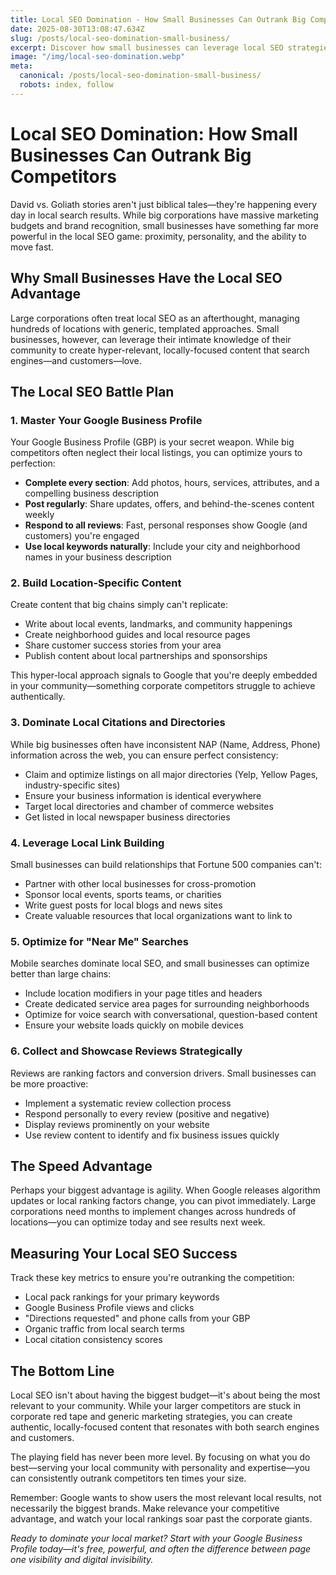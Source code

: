 ```yaml
---
title: Local SEO Domination - How Small Businesses Can Outrank Big Competitors
date: 2025-08-30T13:08:47.634Z
slug: /posts/local-seo-domination-small-business/
excerpt: Discover how small businesses can leverage local SEO strategies to outrank major competitors. Learn proven tactics for Google Business Profile optimization, local content creation, and community-focused SEO.
image: "/img/local-seo-domination.webp"
meta:
  canonical: /posts/local-seo-domination-small-business/
  robots: index, follow
---
```


# Local SEO Domination: How Small Businesses Can Outrank Big Competitors

David vs. Goliath stories aren't just biblical tales—they're happening every day in local search results. While big corporations have massive marketing budgets and brand recognition, small businesses have something far more powerful in the local SEO game: proximity, personality, and the ability to move fast.

## Why Small Businesses Have the Local SEO Advantage

Large corporations often treat local SEO as an afterthought, managing hundreds of locations with generic, templated approaches. Small businesses, however, can leverage their intimate knowledge of their community to create hyper-relevant, locally-focused content that search engines—and customers—love.

## The Local SEO Battle Plan

### 1. Master Your Google Business Profile

Your Google Business Profile (GBP) is your secret weapon. While big competitors often neglect their local listings, you can optimize yours to perfection:

- **Complete every section**: Add photos, hours, services, attributes, and a compelling business description
- **Post regularly**: Share updates, offers, and behind-the-scenes content weekly
- **Respond to all reviews**: Fast, personal responses show Google (and customers) you're engaged
- **Use local keywords naturally**: Include your city and neighborhood names in your business description

### 2. Build Location-Specific Content

Create content that big chains simply can't replicate:

- Write about local events, landmarks, and community happenings
- Create neighborhood guides and local resource pages
- Share customer success stories from your area
- Publish content about local partnerships and sponsorships

This hyper-local approach signals to Google that you're deeply embedded in your community—something corporate competitors struggle to achieve authentically.

### 3. Dominate Local Citations and Directories

While big businesses often have inconsistent NAP (Name, Address, Phone) information across the web, you can ensure perfect consistency:

- Claim and optimize listings on all major directories (Yelp, Yellow Pages, industry-specific sites)
- Ensure your business information is identical everywhere
- Target local directories and chamber of commerce websites
- Get listed in local newspaper business directories

### 4. Leverage Local Link Building

Small businesses can build relationships that Fortune 500 companies can't:

- Partner with other local businesses for cross-promotion
- Sponsor local events, sports teams, or charities
- Write guest posts for local blogs and news sites
- Create valuable resources that local organizations want to link to

### 5. Optimize for "Near Me" Searches

Mobile searches dominate local SEO, and small businesses can optimize better than large chains:

- Include location modifiers in your page titles and headers
- Create dedicated service area pages for surrounding neighborhoods
- Optimize for voice search with conversational, question-based content
- Ensure your website loads quickly on mobile devices

### 6. Collect and Showcase Reviews Strategically

Reviews are ranking factors and conversion drivers. Small businesses can be more proactive:

- Implement a systematic review collection process
- Respond personally to every review (positive and negative)
- Display reviews prominently on your website
- Use review content to identify and fix business issues quickly

## The Speed Advantage

Perhaps your biggest advantage is agility. When Google releases algorithm updates or local ranking factors change, you can pivot immediately. Large corporations need months to implement changes across hundreds of locations—you can optimize today and see results next week.

## Measuring Your Local SEO Success

Track these key metrics to ensure you're outranking the competition:

- Local pack rankings for your primary keywords
- Google Business Profile views and clicks
- "Directions requested" and phone calls from your GBP
- Organic traffic from local search terms
- Local citation consistency scores

## The Bottom Line

Local SEO isn't about having the biggest budget—it's about being the most relevant to your community. While your larger competitors are stuck in corporate red tape and generic marketing strategies, you can create authentic, locally-focused content that resonates with both search engines and customers.

The playing field has never been more level. By focusing on what you do best—serving your local community with personality and expertise—you can consistently outrank competitors ten times your size.

Remember: Google wants to show users the most relevant local results, not necessarily the biggest brands. Make relevance your competitive advantage, and watch your local rankings soar past the corporate giants.

_Ready to dominate your local market? Start with your Google Business Profile today—it's free, powerful, and often the difference between page one visibility and digital invisibility._

